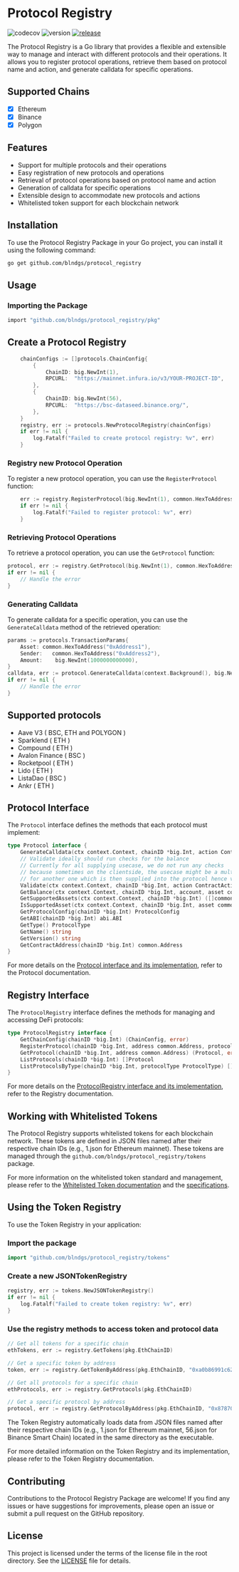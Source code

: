 # Protocol Registry

![codecov](https://codecov.io/gh/blndgs/protocol_registry/graph/badge.svg?token=O42114OGRQ)
![version](https://img.shields.io/github/v/release/blndgs/protocol_registry?logo=go)
[![release](https://github.com/blndgs/protocol_registry/actions/workflows/release.yml/badge.svg)](https://github.com/blndgs/protocol_registry/actions/workflows/release.yml)

The Protocol Registry is a Go library that provides a flexible and extensible way to manage and interact with different protocols and their operations. It allows you to register protocol operations, retrieve them based on protocol name and action, and generate calldata for specific operations.

## Supported Chains

- [x] Ethereum
- [x] Binance
- [x] Polygon

## Features

- Support for multiple protocols and their operations
- Easy registration of new protocols and operations
- Retrieval of protocol operations based on protocol name and action
- Generation of calldata for specific operations
- Extensible design to accommodate new protocols and actions
- Whitelisted token support for each blockchain network

## Installation

To use the Protocol Registry Package in your Go project, you can install it using the following command:

```sh
go get github.com/blndgs/protocol_registry
```

## Usage

### Importing the Package

```sh
import "github.com/blndgs/protocol_registry/pkg"
```

## Create a Protocol Registry

```go
    chainConfigs := []protocols.ChainConfig{
        {
            ChainID: big.NewInt(1),
            RPCURL:  "https://mainnet.infura.io/v3/YOUR-PROJECT-ID",
        },
        {
            ChainID: big.NewInt(56),
            RPCURL:  "https://bsc-dataseed.binance.org/",
        },
    }
    registry, err := protocols.NewProtocolRegistry(chainConfigs)
    if err != nil {
        log.Fatalf("Failed to create protocol registry: %v", err)
    }
```

### Registry new Protocol Operation

To register a new protocol operation, you can use the `RegisterProtocol` function:

```go
    err := registry.RegisterProtocol(big.NewInt(1), common.HexToAddress("0xProtocolAddress"), protocolInstance)
    if err != nil {
        log.Fatalf("Failed to register protocol: %v", err)
    }
```

### Retrieving Protocol Operations

To retrieve a protocol operation, you can use the `GetProtocol` function:

```go
protocol, err := registry.GetProtocol(big.NewInt(1), common.HexToAddress("0xProtocolAddress"))
if err != nil {
    // Handle the error
}
```

### Generating Calldata

To generate calldata for a specific operation, you can use the `GenerateCalldata` method of the retrieved operation:

```go
params := protocols.TransactionParams{
    Asset: common.HexToAddress("0xAddress1"),
    Sender:   common.HexToAddress("0xAddress2"),
    Amount:    big.NewInt(1000000000000),
}
calldata, err := protocol.GenerateCalldata(context.Background(), big.NewInt(1), pkg.NativeStake, params)
if err != nil {
    // Handle the error
}
```

## Supported protocols

- Aave V3 ( BSC, ETH and POLYGON )
- Sparklend ( ETH )
- Compound ( ETH )
- Avalon Finance ( BSC )
- Rocketpool ( ETH )
- Lido ( ETH )
- ListaDao ( BSC )
- Ankr ( ETH )

## Protocol Interface

The `Protocol` interface defines the methods that each protocol must implement:

```go
type Protocol interface {
    GenerateCalldata(ctx context.Context, chainID *big.Int, action ContractAction, params TransactionParams) (string, error)
    // Validate ideally should run checks for the balance
    // Currently for all supplying usecase, we do not run any checks
    // because sometimes on the clientside, the usecase might be a multicall that swaps an asset
    // for another one which is then supplied into the protocol hence validation will always fail
    Validate(ctx context.Context, chainID *big.Int, action ContractAction, params TransactionParams) error
    GetBalance(ctx context.Context, chainID *big.Int, account, asset common.Address) (common.Address,*big.Int, error)
    GetSupportedAssets(ctx context.Context, chainID *big.Int) ([]common.Address, error)
    IsSupportedAsset(ctx context.Context, chainID *big.Int, asset common.Address) bool
    GetProtocolConfig(chainID *big.Int) ProtocolConfig
    GetABI(chainID *big.Int) abi.ABI
    GetType() ProtocolType
    GetName() string
    GetVersion() string
    GetContractAddress(chainID *big.Int) common.Address
}
```

For more details on the [Protocol interface and its implementation](./docs/00_protocol.md), refer to the Protocol documentation.

## Registry Interface

The `ProtocolRegistry` interface defines the methods for managing and accessing DeFi protocols:

```go
type ProtocolRegistry interface {
    GetChainConfig(chainID *big.Int) (ChainConfig, error)
    RegisterProtocol(chainID *big.Int, address common.Address, protocol Protocol) error
    GetProtocol(chainID *big.Int, address common.Address) (Protocol, error)
    ListProtocols(chainID *big.Int) []Protocol
    ListProtocolsByType(chainID *big.Int, protocolType ProtocolType) []Protocol
}
```

For more details on the [ProtocolRegistry interface and its implementation](./docs/01_registry.md), refer to the Registry documentation.

## Working with Whitelisted Tokens

The Protocol Registry supports whitelisted tokens for each blockchain network. These tokens are defined in JSON files named after their respective chain IDs (e.g., 1.json for Ethereum mainnet).
These tokens are managed through the `github.com/blndgs/protocol_registry/tokens` package.

For more information on the whitelisted token standard and management, please refer to the [Whitelisted Token documentation](./tokens/README.md) and the [specifications](./docs/02_token.md).

## Using the Token Registry

To use the Token Registry in your application:

### Import the package

```go
import "github.com/blndgs/protocol_registry/tokens"
```

### Create a new JSONTokenRegistry

```go
registry, err := tokens.NewJSONTokenRegistry()
if err != nil {
    log.Fatalf("Failed to create token registry: %v", err)
}
```

### Use the registry methods to access token and protocol data

```go
// Get all tokens for a specific chain
ethTokens, err := registry.GetTokens(pkg.EthChainID)

// Get a specific token by address
token, err := registry.GetTokenByAddress(pkg.EthChainID, "0xa0b86991c6218b36c1d19d4a2e9eb0ce3606eb48")

// Get all protocols for a specific chain
ethProtocols, err := registry.GetProtocols(pkg.EthChainID)

// Get a specific protocol by address
protocol, err := registry.GetProtocolByAddress(pkg.EthChainID, "0x87870bca3f3fd6335c3f4ce8392d69350b4fa4e2")
```

The Token Registry automatically loads data from JSON files named after their respective chain IDs (e.g., 1.json for Ethereum mainnet, 56.json for Binance Smart Chain) located in the same directory as the executable.

For more detailed information on the Token Registry and its implementation, please refer to the Token Registry documentation.

## Contributing

Contributions to the Protocol Registry Package are welcome! If you find any issues or have suggestions for improvements, please open an issue or submit a pull request on the GitHub repository.

## License

This project is licensed under the terms of the license file in the root directory. See the [LICENSE](./LICENSE) file for details.

